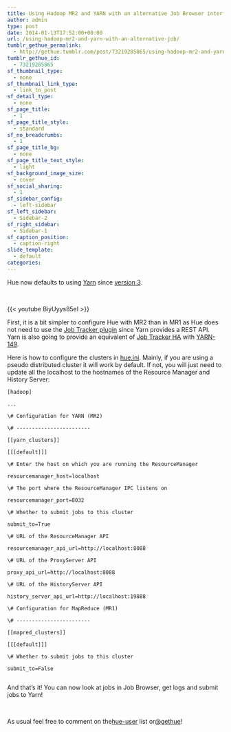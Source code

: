 ```yaml
---
title: Using Hadoop MR2 and YARN with an alternative Job Browser interface
author: admin
type: post
date: 2014-01-13T17:52:00+00:00
url: /using-hadoop-mr2-and-yarn-with-an-alternative-job/
tumblr_gethue_permalink:
  - http://gethue.tumblr.com/post/73219285865/using-hadoop-mr2-and-yarn-with-an-alternative-job
tumblr_gethue_id:
  - 73219285865
sf_thumbnail_type:
  - none
sf_thumbnail_link_type:
  - link_to_post
sf_detail_type:
  - none
sf_page_title:
  - 1
sf_page_title_style:
  - standard
sf_no_breadcrumbs:
  - 1
sf_page_title_bg:
  - none
sf_page_title_text_style:
  - light
sf_background_image_size:
  - cover
sf_social_sharing:
  - 1
sf_sidebar_config:
  - left-sidebar
sf_left_sidebar:
  - Sidebar-2
sf_right_sidebar:
  - Sidebar-1
sf_caption_position:
  - caption-right
slide_template:
  - default
categories:
---
```


<p id="docs-internal-guid-15de28ba-8cb7-247f-caf6-d0f1c5b75f25">
  <span>Hue now defaults to using </span><a href="https://hadoop.apache.org/docs/current2/hadoop-yarn/hadoop-yarn-site/YARN.html"><span>Yarn</span></a><span> since </span><a href="http://gethue.tumblr.com/post/69115755563/hue-3-5-and-its-redesign-are-out"><span>version 3</span></a><span>.</span>
</p>

&nbsp;

{{< youtube BiyUyys85eI >}}

First, it is a bit simpler to configure Hue with MR2 than in MR1 as Hue does not need to use the [Job Tracker plugin][1] since Yarn provides a REST API. Yarn is also going to provide an equivalent of <a href="http://gethue.tumblr.com/post/71637613809/jobtracker-high-availability-ha-in-mr1" target="_blank" rel="noopener noreferrer">Job Tracker HA</a> with [<span>YARN-149</span>][2].

Here is how to configure the clusters in [hue.ini][3]. Mainly, if you are using a pseudo distributed cluster it will work by default. If not, you will just need to update all the localhost to the hostnames of the Resource Manager and History Server:

<pre><code class="bash">[hadoop]

...

\# Configuration for YARN (MR2)

\# ------------------------

[[yarn_clusters]]

[[[default]]]

\# Enter the host on which you are running the ResourceManager

resourcemanager_host=localhost

\# The port where the ResourceManager IPC listens on

resourcemanager_port=8032

\# Whether to submit jobs to this cluster

submit_to=True

\# URL of the ResourceManager API

resourcemanager_api_url=http://localhost:8088

\# URL of the ProxyServer API

proxy_api_url=http://localhost:8088

\# URL of the HistoryServer API

history_server_api_url=http://localhost:19888

\# Configuration for MapReduce (MR1)

\# ------------------------

[[mapred_clusters]]

[[[default]]]

\# Whether to submit jobs to this cluster

submit_to=False

</code></pre>

<span>And that’s it! You can now look at jobs in Job Browser, get logs and submit jobs to Yarn!</span>

&nbsp;

<span>As usual feel free to comment on the</span>[<span>hue-user</span>][4] <span>list or</span>[<span>@gethue</span>][5]<span>!</span>

[1]: http://cloudera.github.io/hue/docs-3.5.0/manual.html#_configure_mapreduce_0_20_mr1
[2]: https://issues.apache.org/jira/browse/YARN-149
[3]: https://github.com/cloudera/hue/blob/master/desktop/conf/pseudo-distributed.ini.tmpl#L433
[4]: http://groups.google.com/a/cloudera.org/group/hue-user
[5]: https://twitter.com/gethue

